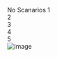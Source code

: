 No	Scanarios
1	
2	
3	
4	
5	
![image](https://github.com/user-attachments/assets/5c1d37d2-0006-4d9b-b24f-064af0a88208)
